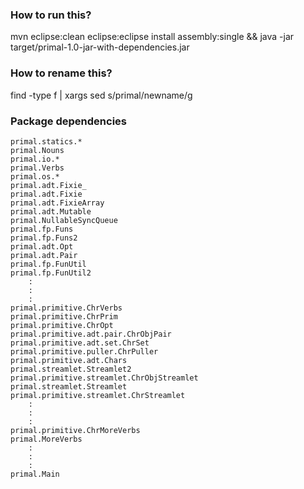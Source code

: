 ### How to run this?
mvn eclipse:clean eclipse:eclipse install assembly:single && java -jar target/primal-1.0-jar-with-dependencies.jar

### How to rename this?
find -type f | xargs sed s/primal/newname/g

### Package dependencies

```
primal.statics.*
primal.Nouns
primal.io.*
primal.Verbs
primal.os.*
primal.adt.Fixie_
primal.adt.Fixie
primal.adt.FixieArray
primal.adt.Mutable
primal.NullableSyncQueue
primal.fp.Funs
primal.fp.Funs2
primal.adt.Opt
primal.adt.Pair
primal.fp.FunUtil
primal.fp.FunUtil2
	:
	:
	:
primal.primitive.ChrVerbs
primal.primitive.ChrPrim
primal.primitive.ChrOpt
primal.primitive.adt.pair.ChrObjPair
primal.primitive.adt.set.ChrSet
primal.primitive.puller.ChrPuller
primal.primitive.adt.Chars
primal.streamlet.Streamlet2
primal.primitive.streamlet.ChrObjStreamlet
primal.streamlet.Streamlet
primal.primitive.streamlet.ChrStreamlet
	:
	:
	:
primal.primitive.ChrMoreVerbs
primal.MoreVerbs
	:
	:
	:
primal.Main
```
